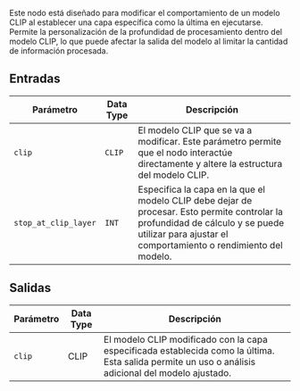 Este nodo está diseñado para modificar el comportamiento de un modelo CLIP al establecer una capa específica como la última en ejecutarse. Permite la personalización de la profundidad de procesamiento dentro del modelo CLIP, lo que puede afectar la salida del modelo al limitar la cantidad de información procesada.

## Entradas

| Parámetro            | Data Type | Descripción |
|---------------------|--------------|-------------|
| `clip`               | `CLIP`      | El modelo CLIP que se va a modificar. Este parámetro permite que el nodo interactúe directamente y altere la estructura del modelo CLIP. |
| `stop_at_clip_layer` | `INT`       | Especifica la capa en la que el modelo CLIP debe dejar de procesar. Esto permite controlar la profundidad de cálculo y se puede utilizar para ajustar el comportamiento o rendimiento del modelo. |

## Salidas

| Parámetro | Data Type | Descripción |
|-----------|-------------|-------------|
| `clip`    | CLIP      | El modelo CLIP modificado con la capa especificada establecida como la última. Esta salida permite un uso o análisis adicional del modelo ajustado.
